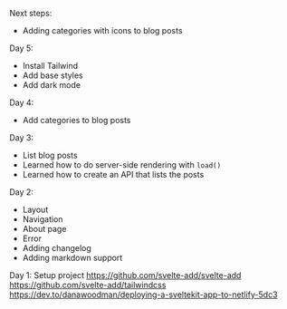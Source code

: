 Next steps:
* Adding categories with icons to blog posts

Day 5:
* Install Tailwind
* Add base styles
* Add dark mode

Day 4: 
* Add categories to blog posts

Day 3:
* List blog posts
* Learned how to do server-side rendering with `load()`
* Learned how to create an API that lists the posts

Day 2:
* Layout
* Navigation
* About page
* Error
* Adding changelog
* Adding markdown support

Day 1: Setup project
https://github.com/svelte-add/svelte-add
https://github.com/svelte-add/tailwindcss
https://dev.to/danawoodman/deploying-a-sveltekit-app-to-netlify-5dc3